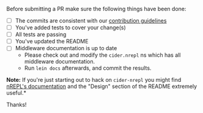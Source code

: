 Before submitting a PR make sure the following things have been done:

- [ ] The commits are consistent with our [contribution guidelines](../blob/master/.github/CONTRIBUTING.md)
- [ ] You've added tests to cover your change(s)
- [ ] All tests are passing
- [ ] You've updated the README
- [ ] Middleware documentation is up to date
  * Please check out and modify the `cider.nrepl` ns which has all middleware documentation.
  * Run `lein docs` afterwards, and commit the results.

**Note:** If you're just starting out to hack on `cider-nrepl` you might find
[nREPL's documentation](https://nrepl.org) and the
"Design" section of the README extremely useful.*

Thanks!
